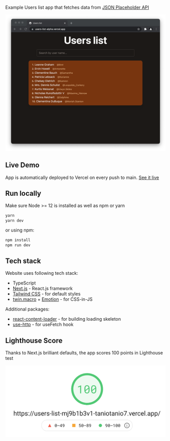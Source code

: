 Example Users list app that fetches data from [JSON Placeholder API](https://jsonplaceholder.typicode.com/)

![App Preview Screenshot](/docs/app_preview.png)

## Live Demo

App is automatically deployed to Vercel on every push to main.
[See it live](https://users-list-taniotanio7.vercel.app/)

## Run locally

Make sure Node >= 12 is installed as well as npm or yarn

```
yarn
yarn dev
```

or using npm:

```
npm install
npm run dev
```

## Tech stack

Website uses following tech stack:
- TypeScript
- [Next.js](https://nextjs.org/) - React.js framework
- [Tailwind CSS](https://tailwindcss.com/) - for default styles
- [twin.macro](https://github.com/ben-rogerson/twin.macro) + [Emotion](https://github.com/emotion-js/emotion) - for CSS-in-JS

Additional packages:
- [react-content-loader](https://github.com/danilowoz/react-content-loader) - for building loading skeleton
- [use-http](https://use-http.com/#/) - for useFetch hook

## Lighthouse Score

Thanks to Next.js brilliant defaults, the app scores 100 points in Lighthouse test

![Lighthouse Score](/docs/lighthouse_score.png)